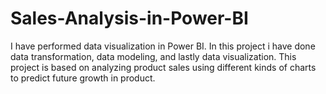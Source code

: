# Sales-Analysis-in-Power-BI
I have performed data visualization in Power BI. In this project i have done data transformation, data modeling, and lastly data visualization. This project is based on analyzing product sales using different kinds of charts to predict future growth in product. 
